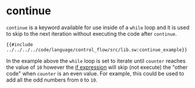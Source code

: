 # continue

`continue` is a keyword available for use inside of a `while` loop and it is used to skip to the next iteration without executing the code after `continue`.

```sway
{{#include ../../../../code/language/control_flow/src/lib.sw:continue_example}}
```

In the example above the `while` loop is set to iterate until `counter` reaches the value of `10` however the [if expression](../if-expressions.md) will skip (not execute) the "other code" when `counter` is an even value. For example, this could be used to add all the odd numbers from `0` to `10`.
